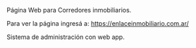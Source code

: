 Página Web para Corredores inmobiliarios.

Para ver la página ingresá a:
https://enlaceinmobiliario.com.ar/

Sistema de administración con web app. 
